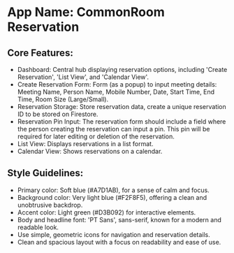 # **App Name**: CommonRoom Reservation

## Core Features:

- Dashboard: Central hub displaying reservation options, including 'Create Reservation', 'List View', and 'Calendar View'.
- Create Reservation Form: Form (as a popup) to input meeting details: Meeting Name, Person Name, Mobile Number, Date, Start Time, End Time, Room Size (Large/Small).
- Reservation Storage: Store reservation data, create a unique reservation ID to be stored on Firestore.
- Reservation Pin Input: The reservation form should include a field where the person creating the reservation can input a pin. This pin will be required for later editing or deletion of the reservation.
- List View: Displays reservations in a list format.
- Calendar View: Shows reservations on a calendar.

## Style Guidelines:

- Primary color: Soft blue (#A7D1AB), for a sense of calm and focus.
- Background color: Very light blue (#F2F8F5), offering a clean and unobtrusive backdrop.
- Accent color: Light green (#D3B092) for interactive elements.
- Body and headline font: 'PT Sans', sans-serif, known for a modern and readable look.
- Use simple, geometric icons for navigation and reservation details.
- Clean and spacious layout with a focus on readability and ease of use.